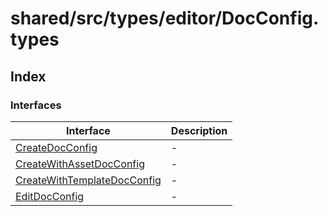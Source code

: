 # shared/src/types/editor/DocConfig.types

## Index

### Interfaces

| Interface | Description |
| ------ | ------ |
| [CreateDocConfig](interfaces/CreateDocConfig.md) | - |
| [CreateWithAssetDocConfig](interfaces/CreateWithAssetDocConfig.md) | - |
| [CreateWithTemplateDocConfig](interfaces/CreateWithTemplateDocConfig.md) | - |
| [EditDocConfig](interfaces/EditDocConfig.md) | - |
